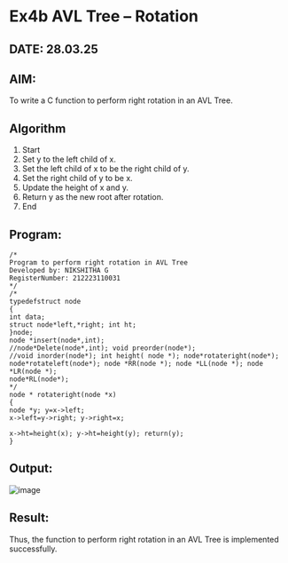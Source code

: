 # Ex4b AVL Tree – Rotation
## DATE: 28.03.25
## AIM:
To write a C function to perform right rotation in an AVL Tree.

## Algorithm
1. Start
2. Set y to the left child of x.
3. Set the left child of x to be the right child of y.
4. Set the right child of y to be x.
5. Update the height of x and y.
6. Return y as the new root after rotation.
7. End 

## Program:
```
/*
Program to perform right rotation in AVL Tree
Developed by: NIKSHITHA G
RegisterNumber: 212223110031
*/
/*
typedefstruct node
{
int data;
struct node*left,*right; int ht;
}node;
node *insert(node*,int);
//node*Delete(node*,int); void preorder(node*);
//void inorder(node*); int height( node *); node*rotateright(node*); node*rotateleft(node*); node *RR(node *); node *LL(node *); node *LR(node *);
node*RL(node*);
*/
node * rotateright(node *x)
{
node *y; y=x->left;
x->left=y->right; y->right=x;

x->ht=height(x); y->ht=height(y); return(y);
}
```

## Output:

![image](https://github.com/user-attachments/assets/5b77b386-c71b-40d6-a07d-c72f40ff1d30)

## Result:
Thus, the function to perform right rotation in an AVL Tree is implemented successfully.
